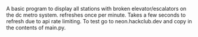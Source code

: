 A basic program to display all stations with broken elevator/escalators on the dc metro system. 
refreshes once per minute. Takes a few seconds to refresh due to api rate limiting. 
To test go to neon.hackclub.dev and copy in the contents of main.py.